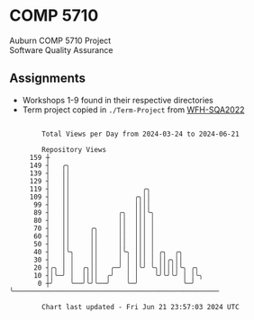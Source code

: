 # COMP 5710
Auburn COMP 5710 Project  
Software Quality Assurance

## Assignments
- Workshops 1-9 found in their respective directories
- Term project copied in `./Term-Project` from [WFH-SQA2022](https://github.com/wumphlett/WFH-SQA2022-AUBURN)

```

        Total Views per Day from 2024-03-24 to 2024-06-21

        Repository Views
     159 ┼
     149 ┤   ╭╮
     139 ┤   ││
     129 ┤   ││
     119 ┤   ││                  ╭╮
     109 ┤   ││                ╭╮││
      99 ┤   ││                ││││
      89 ┤   ││            ╭╮  │││╰╮
      80 ┤   ││            ││  │││ │
      70 ┤   ││     ╭╮     ││  │││ │
      60 ┤   ││     ││     ││  │││ │
      50 ┤   ││     ││     ││  │││ │
      40 ┤   │╰╮    ││     │╰╮ │││ │ ╭╮  ╭╮
      30 ┤   │ │    ││     │ │ │││ │ ││╭╮││
      20 ┤╭╮ │ │  ╭╮││   ╭─╯ │ │╰╯ ╰╮│││││╰╮ ╭╮
      10 ┤│╰─╯ │  ││││  ╭╯   │ │    ╰╯╰╯╰╯ │ │╰╮
       0 ┼╯    ╰──╯╰╯╰──╯    ╰─╯           ╰─╯ ╰───────────────────────────────────────────────────

        Chart last updated - Fri Jun 21 23:57:03 2024 UTC
        
```
